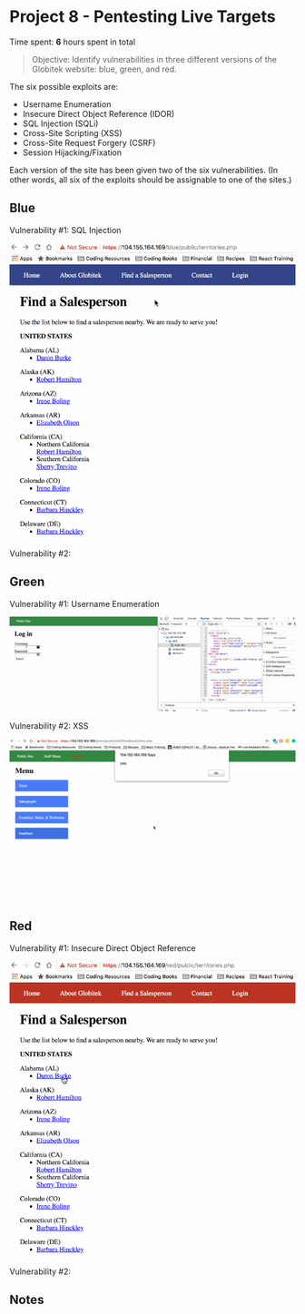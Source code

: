 # Project 8 - Pentesting Live Targets

Time spent: **6** hours spent in total

> Objective: Identify vulnerabilities in three different versions of the Globitek website: blue, green, and red.

The six possible exploits are:

* Username Enumeration
* Insecure Direct Object Reference (IDOR)
* SQL Injection (SQLi)
* Cross-Site Scripting (XSS)
* Cross-Site Request Forgery (CSRF)
* Session Hijacking/Fixation

Each version of the site has been given two of the six vulnerabilities. (In other words, all six of the exploits should be assignable to one of the sites.)

## Blue

Vulnerability #1: SQL Injection

![](https://raw.githubusercontent.com/Holocraft/Cyber-Security-Week-8/master/SQLI.gif)

Vulnerability #2:

## Green

Vulnerability #1: Username Enumeration

![](https://raw.githubusercontent.com/Holocraft/Cyber-Security-Week-8/master/EnumerationGreen.gif)

Vulnerability #2: XSS

![](https://raw.githubusercontent.com/Holocraft/Cyber-Security-Week-8/master/XSSGreen.gif)

## Red

Vulnerability #1: Insecure Direct Object Reference

![](https://raw.githubusercontent.com/Holocraft/Cyber-Security-Week-8/master/IDOR.gif)

Vulnerability #2:

## Notes
